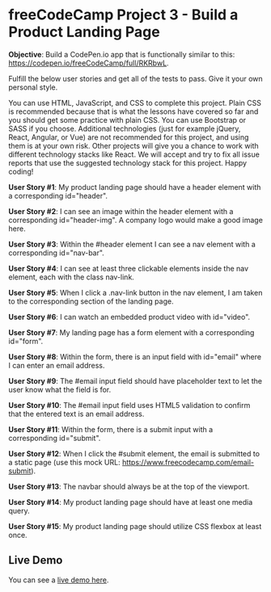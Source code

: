# freeCodeCamp Project 3 - Build a Product Landing Page

**Objective**: Build a CodePen.io app that is functionally similar to this: https://codepen.io/freeCodeCamp/full/RKRbwL.

Fulfill the below user stories and get all of the tests to pass. Give it your own personal style.

You can use HTML, JavaScript, and CSS to complete this project. Plain CSS is recommended because that is what the lessons have covered so far and you should get some practice with plain CSS. You can use Bootstrap or SASS if you choose. Additional technologies (just for example jQuery, React, Angular, or Vue) are not recommended for this project, and using them is at your own risk. Other projects will give you a chance to work with different technology stacks like React. We will accept and try to fix all issue reports that use the suggested technology stack for this project. Happy coding!

**User Story #1**: My product landing page should have a header element with a corresponding id="header".

**User Story #2**: I can see an image within the header element with a corresponding id="header-img". A company logo would make a good image here.

**User Story #3**: Within the #header element I can see a nav element with a corresponding id="nav-bar".

**User Story #4**: I can see at least three clickable elements inside the nav element, each with the class nav-link.

**User Story #5**: When I click a .nav-link button in the nav element, I am taken to the corresponding section of the landing page.

**User Story #6**: I can watch an embedded product video with id="video".

**User Story #7**: My landing page has a form element with a corresponding id="form".

**User Story #8**: Within the form, there is an input field with id="email" where I can enter an email address.

**User Story #9**: The #email input field should have placeholder text to let the user know what the field is for.

**User Story #10**: The #email input field uses HTML5 validation to confirm that the entered text is an email address.

**User Story #11**: Within the form, there is a submit input with a corresponding id="submit".

**User Story #12**: When I click the #submit element, the email is submitted to a static page (use this mock URL: https://www.freecodecamp.com/email-submit).

**User Story #13**: The navbar should always be at the top of the viewport.

**User Story #14**: My product landing page should have at least one media query.

**User Story #15**: My product landing page should utilize CSS flexbox at least once.

## Live Demo

You can see a [live demo here](https://maxibide.github.io/my-web-development-journey/free-code-camp/responsive-web-design/product-landing-page/).
